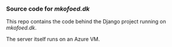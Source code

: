 ### Source code for *mkofoed.dk*
This repo contains the code behind the Django project running on *mkofoed.dk*.

The server itself runs on an Azure VM.
